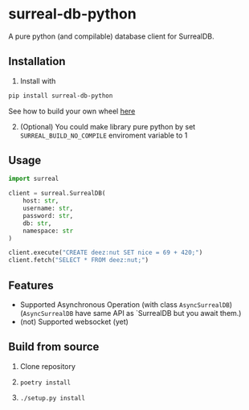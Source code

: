 # surreal-db-python

A pure python (and compilable) database client for SurrealDB.

## Installation

1. Install with

```bash
pip install surreal-db-python
```

See how to build your own wheel [here](#build-from-source)

2. (Optional) You could make library pure python by set `SURREAL_BUILD_NO_COMPILE` enviroment variable to 1

## Usage

```py
import surreal

client = surreal.SurrealDB(
    host: str,
    username: str,
    password: str,
    db: str,
    namespace: str
)

client.execute("CREATE deez:nut SET nice = 69 + 420;")
client.fetch("SELECT * FROM deez:nut;")
```

## Features

- Supported Asynchronous Operation (with class `AsyncSurrealDB`) (`AsyncSurrealDB` have same API as `SurrealDB but you await them.)
- (not) Supported websocket (yet)

## Build from source

1. Clone repository

2. `poetry install`

3. `./setup.py install`
